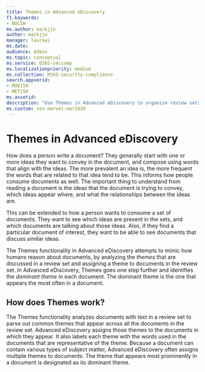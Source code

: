 ```yaml
---
title: Themes in Advanced eDiscovery
f1.keywords:
- NOCSH
ms.author: markjjo
author: markjjo
manager: laurawi
ms.date: 
audience: Admin
ms.topic: conceptual
ms.service: O365-seccomp
ms.localizationpriority: medium
ms.collection: M365-security-compliance 
search.appverid: 
- MOE150
- MET150
ms.assetid: 
description: "Use Themes in Advanced eDiscovery to organize review sets by finding the dominant theme in each document."
ms.custom: seo-marvel-mar2020
---
```


# Themes in Advanced eDiscovery

How does a person write a document? They generally start with one or more ideas they want to convey in the document, and compose using words that align with the ideas. The more prevalent an idea is, the more frequent the words that are related to that idea tend to be. This informs how people consume documents as well. The important thing to understand from reading a document is the ideas that the document is trying to convey, which ideas appear where, and what the relationships between the ideas are.

This can be extended to how a person wants to consume a set of documents. They want to see which ideas are present in the sets, and which documents are talking about those ideas. Also, if they find a particular document of interest, they want to be able to see documents that discuss similar ideas.

The Themes functionality in Advanced eDiscovery attempts to mimic how humans reason about documents, by analyzing the *themes* that are discussed in a review set and assigning a theme to documents in the review set. In Advanced eDiscovery, Themes goes one step further and identifies the *dominant theme* in each document. The dominant theme is the one that appears the most often in a document.

## How does Themes work?

The Themes functionality analyzes documents with text in a review set to parse out common themes that appear across all the documents in the review set. Advanced eDiscovery assigns those themes to the documents in which they appear. It also labels each theme with the words used in the documents that are representative of the theme. Because a document can contain various types of subject matter, Advanced eDiscovery often assigns multiple themes to documents. The theme that appears most prominently in a document is designated as its dominant theme.
